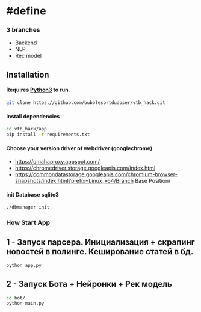 # #define

### 3 branches 
* Backend
* NLP
* Rec model

## Installation

#### Requires [Python3](https://python.org/) to run.
```.sh
git clone https://github.com/bubblesortdudoser/vtb_hack.git
```

#### Install dependencies
```sh
cd vtb_hack/app
pip install -r requirements.txt
```

#### Choose your version driver of webdriver (googlechrome)
* https://omahaproxy.appspot.com/
* https://chromedriver.storage.googleapis.com/index.html
* https://commondatastorage.googleapis.com/chromium-browser-snapshots/index.html?prefix=Linux_x64/Branch Base Position/

#### init Database sqlite3 
```sh
./dbmanager init
```

### How Start App
## 1 - Запуск парсера. Инициализация + скрапинг новостей в полинге. Кеширование статей в бд.
```.sh
python app.py 
```

## 2 - Запуск Бота + Нейронки + Рек модель
```.sh
cd bot/
python main.py
```


